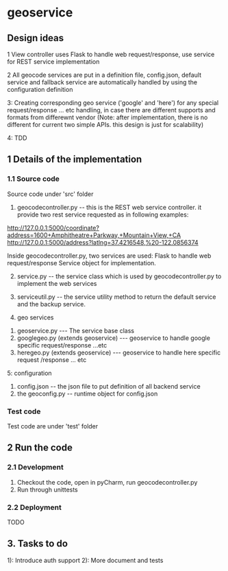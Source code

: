 # geoservice
## Design ideas
1   View controller uses Flask to handle web request/response, use service for REST service implementation

2   All geocode services are put in a definition file, config.json, default service and fallback service are automatically handled by using the configuration definition

3:  Creating corresponding geo service ('google' and 'here') for any special request/response ... etc handling, in case there are different supports and formats from differewnt vendor (Note: after implementation, there is no different for current two simple APIs. this design is just for scalability)  

4: TDD

## 1 Details of the implementation
### 1.1 Source code
Source code under 'src' folder

1. geocodecontroller.py -- this is the REST web service controller. it provide two rest service requested as in following examples:

http://127.0.0.1:5000/coordinate?address=1600+Amphitheatre+Parkway,+Mountain+View,+CA
http://127.0.0.1:5000/address?latlng=37.4216548,%20-122.0856374

Inside geocodecontroller.py, two services are used:
Flask to handle web request/response
Service object for implementation.

2. service.py -- the service class which is used by geocodecontroller.py to implement the web services

3. serviceutil.py -- the service utility method to return the default service and the backup service.

4. geo services
1) geoservice.py --- The service base class
2) googlegeo.py (extends geoservice) --- geoservice to handle google specific request/response ...etc
3) heregeo.py (extends geoservice) --- geoservice to handle here specific request /response ... etc
   
5: configuration
1) config.json -- the json file to put definition of all backend service
2) the geoconfig.py -- runtime object for config.json

### Test code
Test code are under 'test' folder

## 2 Run the code
### 2.1 Development
1) Checkout the code, open in pyCharm, run geocodecontroller.py
2) Run through unittests

### 2.2 Deployment
  TODO

## 3. Tasks to do
1): Introduce auth support
2): More document and tests

